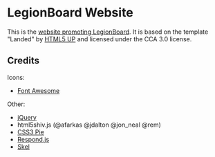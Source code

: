 # LegionBoard Website

This is the [website promoting LegionBoard](https://legionboard.dorfbrunnen.eu).
It is based on the template "Landed" by [HTML5 UP](http://html5up.net)
and licensed under the CCA 3.0 license.

## Credits
Icons:
* [Font Awesome](https://fortawesome.github.com/Font-Awesome)

Other:
* [jQuery](https://jquery.com)
* html5shiv.js (@afarkas @jdalton @jon_neal @rem)
* [CSS3 Pie](http://css3pie.com)
* [Respond.js](https://github.com/scottjehl/Respond)
* [Skel](https://github.com/n33/skel)
